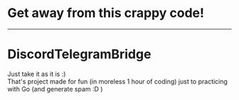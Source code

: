 # Get away from this crappy code!
--- 
# DiscordTelegramBridge
Just take it as it is :)  
That's project made for fun (in moreless 1 hour of coding) just to practicing with Go (and generate spam :D )
